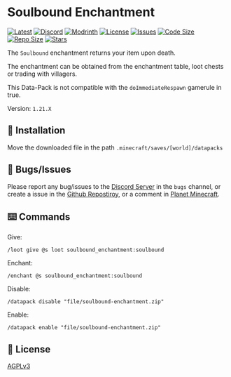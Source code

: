 # Soulbound Enchantment

[![Latest](https://img.shields.io/github/v/release/lullaby6/soulbound-enchantment-data-pack?color=blueviolet&logo=github)](https://github.com/lullaby6/soulbound-enchantment-data-pack/releases)
[![Discord](https://img.shields.io/discord/1327308441324097681?label=discord&color=blue&logo=discord)](https://discord.gg/5UdcDa5xNC) 
[![Modrinth](https://img.shields.io/modrinth/dt/soulbound-enchantment-data-pack?label=modrinth&logo=modrinth)](https://modrinth.com/datapack/soulbound-enchantment) 
[![License](https://img.shields.io/badge/license-mit-green)](https://github.com/lullaby6/soulbound-enchantment-data-pack/blob/main/LICENSE) 
[![Issues](https://img.shields.io/github/issues/lullaby6/soulbound-enchantment-data-pack?color=orange&logo=github)](https://github.com/lullaby6/soulbound-enchantment-data-pack/issues)
[![Code Size](https://img.shields.io/github/languages/code-size/lullaby6/soulbound-enchantment-data-pack?color=purple&logoColor=white)](https://github.com/lullaby6/soulbound-enchantment-data-pack)
[![Repo Size](https://img.shields.io/github/repo-size/lullaby6/soulbound-enchantment-data-pack?logo=dropbox&color=red)](https://github.com/lullaby6/soulbound-enchantment-data-pack)
[![Stars](https://img.shields.io/github/stars/lullaby6/soulbound-enchantment-data-pack?logo=github&color=yellow)](https://github.com/lullaby6/soulbound-enchantment-data-pack/stargazers)

The `Soulbound` enchantment returns your item upon death.

The enchantment can be obtained from the enchantment table, loot chests or trading with villagers.

This Data-Pack is not compatible with the `doImmediateRespawn` gamerule in true.

Version: `1.21.X`

## 📂 Installation

Move the downloaded file in the path `.minecraft/saves/[world]/datapacks`

## 👾 Bugs/Issues

Please report any bug/issues to the [Discord Server](https://discord.gg/5UdcDa5xNC) in the `bugs` channel, or create a issue in the [Github Repostiroy](https://github.com/lullaby6/soulbound-enchantment-data-pack/issues), or a comment in [Planet Minecraft](https://www.planetminecraft.com/data-pack/soulbound-enchantment-new-enchantment-thats-returns-your-item-upon-death-1-21-x/).

## ⌨️ Commands

Give:

```mcfunction
/loot give @s loot soulbound_enchantment:soulbound
```

Enchant:

```mcfunction
/enchant @s soulbound_enchantment:soulbound
```

Disable:

```mcfunction
/datapack disable "file/soulbound-enchantment.zip"
```

Enable:

```mcfunction
/datapack enable "file/soulbound-enchantment.zip"
```

## 🪪 License

[AGPLv3](https://github.com/lullaby6/soulbound-enchantment-data-pack/blob/main/LICENSE)